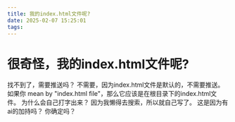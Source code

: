 ```yaml
---
title: 我的index.html文件呢?
date: 2025-02-07 15:25:01
tags:
---
```

# 很奇怪，我的index.html文件呢?
找不到了，需要推送吗？
不需要，因为index.html文件是默认的，不需要推送。
如果你 mean by "index.html file"，那么它应该是在根目录下的index.html文件。	
为什么会自己打字出来？
因为我懒得去搜索，所以就自己写了。
这是因为有ai的加持吗？
你确定吗？
